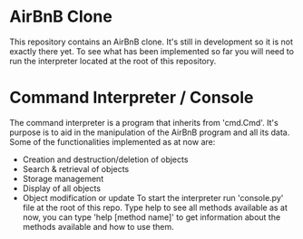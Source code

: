 # AirBnB Clone

This repository contains an AirBnB clone. It's still in development so it is not exactly there yet. To see what has been implemented so far you will need to run the interpreter located at the root of this repository.

# Command Interpreter / Console
The command interpreter is a program that inherits from 'cmd.Cmd'. It's purpose is to aid in the manipulation of the AirBnB program and all its data. Some of the functionalities implemented as at now are:
 * Creation and destruction/deletion of objects
 * Search & retrieval of objects
 * Storage management
 * Display of all objects
 * Object modification or update
To start the interpreter run 'console.py' file at the root of this repo. Type help to see all methods available as at now, you can type 'help [method name]' to get information about the methods available and how to use them.
